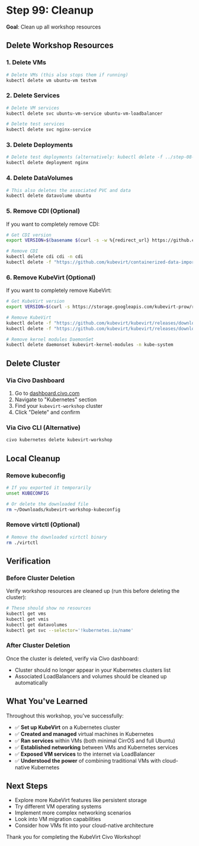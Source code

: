 # Step 99: Cleanup

**Goal**: Clean up all workshop resources

## Delete Workshop Resources

### 1. Delete VMs
```bash
# Delete VMs (this also stops them if running)
kubectl delete vm ubuntu-vm testvm
```

### 2. Delete Services
```bash
# Delete VM services
kubectl delete svc ubuntu-vm-service ubuntu-vm-loadbalancer

# Delete test services
kubectl delete svc nginx-service
```

### 3. Delete Deployments
```bash
# Delete test deployments (alternatively: kubectl delete -f ../step-08-vm-to-cluster/nginx-deployment.yaml)
kubectl delete deployment nginx
```

### 4. Delete DataVolumes 
```bash
# This also deletes the associated PVC and data
kubectl delete datavolume ubuntu
```

### 5. Remove CDI (Optional)
If you want to completely remove CDI:
```bash
# Get CDI version
export VERSION=$(basename $(curl -s -w %{redirect_url} https://github.com/kubevirt/containerized-data-importer/releases/latest))

# Remove CDI
kubectl delete cdi cdi -n cdi
kubectl delete -f "https://github.com/kubevirt/containerized-data-importer/releases/download/${VERSION}/cdi-operator.yaml"
```

### 6. Remove KubeVirt (Optional)
If you want to completely remove KubeVirt:
```bash
# Get KubeVirt version
export VERSION=$(curl -s https://storage.googleapis.com/kubevirt-prow/release/kubevirt/kubevirt/stable.txt)

# Remove KubeVirt
kubectl delete -f "https://github.com/kubevirt/kubevirt/releases/download/${VERSION}/kubevirt-cr.yaml"
kubectl delete -f "https://github.com/kubevirt/kubevirt/releases/download/${VERSION}/kubevirt-operator.yaml"

# Remove kernel modules DaemonSet
kubectl delete daemonset kubevirt-kernel-modules -n kube-system
```

## Delete Cluster

### Via Civo Dashboard
1. Go to [dashboard.civo.com](https://dashboard.civo.com)
2. Navigate to "Kubernetes" section
3. Find your `kubevirt-workshop` cluster
4. Click "Delete" and confirm

### Via Civo CLI (Alternative)
```bash
civo kubernetes delete kubevirt-workshop
```

## Local Cleanup

### Remove kubeconfig
```bash
# If you exported it temporarily
unset KUBECONFIG

# Or delete the downloaded file
rm ~/Downloads/kubevirt-workshop-kubeconfig
```

### Remove virtctl (Optional)
```bash
# Remove the downloaded virtctl binary
rm ./virtctl
```

## Verification

### Before Cluster Deletion
Verify workshop resources are cleaned up (run this before deleting the cluster):

```bash
# These should show no resources
kubectl get vms
kubectl get vmis
kubectl get datavolumes
kubectl get svc --selector='!kubernetes.io/name'
```

### After Cluster Deletion
Once the cluster is deleted, verify via Civo dashboard:
- Cluster should no longer appear in your Kubernetes clusters list
- Associated LoadBalancers and volumes should be cleaned up automatically

## What You've Learned

Throughout this workshop, you've successfully:

- ✅ **Set up KubeVirt** on a Kubernetes cluster
- ✅ **Created and managed** virtual machines in Kubernetes
- ✅ **Ran services** within VMs (both minimal CirrOS and full Ubuntu)
- ✅ **Established networking** between VMs and Kubernetes services
- ✅ **Exposed VM services** to the internet via LoadBalancer
- ✅ **Understood the power** of combining traditional VMs with cloud-native Kubernetes

## Next Steps

- Explore more KubeVirt features like persistent storage
- Try different VM operating systems
- Implement more complex networking scenarios
- Look into VM migration capabilities
- Consider how VMs fit into your cloud-native architecture

Thank you for completing the KubeVirt Civo Workshop!